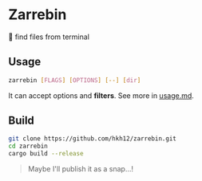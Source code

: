 # Zarrebin
🔎 find files from terminal
## Usage
```sh
zarrebin [FLAGS] [OPTIONS] [--] [dir]
```
It can accept options and **filters**. See more in [usage.md](usage.md).
## Build
```sh
git clone https://github.com/hkh12/zarrebin.git
cd zarrebin
cargo build --release
```
> Maybe I'll publish it as a snap...!